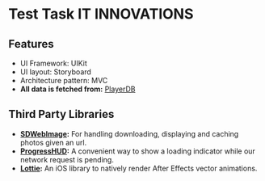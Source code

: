 # Test Task IT INNOVATIONS

## Features
- UI Framework: UIKit
- UI layout: Storyboard
- Architecture pattern: MVC
- **All data is fetched from:** [PlayerDB](https://playerdb.co/) 

## Third Party Libraries

- **[SDWebImage](https://github.com/SDWebImage/SDWebImage):** For handling downloading, displaying and caching photos given an url.
- **[ProgressHUD](https://github.com/relatedcode/ProgressHUD):** A convenient way to show a loading indicator while our network request is pending.
- **[Lottie](https://github.com/airbnb/lottie-ios):** An iOS library to natively render After Effects vector animations.

